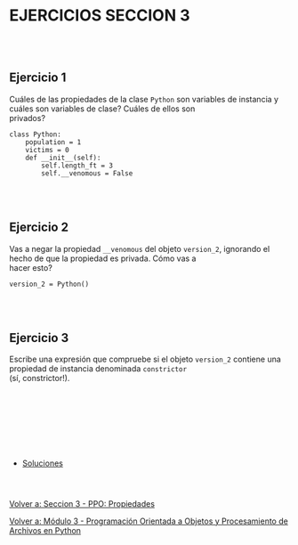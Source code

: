 # **EJERCICIOS SECCION 3**  
<br></br>  

## **Ejercicio 1**  

Cuáles de las propiedades de la clase ```Python``` son variables de instancia y cuáles son variables de clase? Cuáles de ellos son  
privados?  
```
class Python:
    population = 1
    victims = 0
    def __init__(self):
        self.length_ft = 3
        self.__venomous = False
```

<br></br>  

## **Ejercicio 2**  

Vas a negar la propiedad ```__venomous``` del objeto ```version_2```, ignorando el hecho de que la propiedad es privada. Cómo vas a  
hacer esto?  
```
version_2 = Python()
```

<br></br>  

## **Ejercicio 3**  

Escribe una expresión que compruebe si el objeto ```version_2``` contiene una propiedad de instancia denominada ```constrictor```  
(sí, constrictor!).

<br></br>  

#  
<br></br>

- [Soluciones](Sec3-ejsol.md)
<br></br>
#  

[Volver a: Seccion 3 - PPO: Propiedades](_Seccion3.md)  

[Volver a: Módulo 3 - Programación Orientada a Objetos y Procesamiento de Archivos en Python](../README.md)